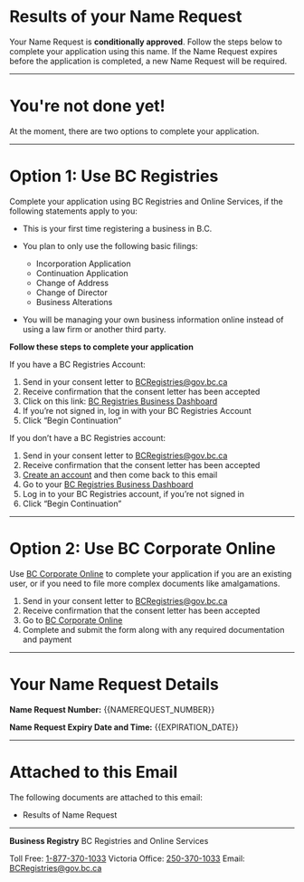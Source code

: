 # Results of your Name Request

Your Name Request is **conditionally approved**. Follow the steps below to complete your application using this name. If the Name Request expires before the application is completed, a new Name Request will be required.

---

# You\'re not done yet!

At the moment, there are two options to complete your application.

---

# Option 1: Use BC Registries

Complete your application using BC Registries and Online Services, if the following statements apply to you:

- This is your first time registering a business in B.C.

- You plan to only use the following basic filings:
  - Incorporation Application
  - Continuation Application
  - Change of Address
  - Change of Director
  - Business Alterations

- You will be managing your own business information online instead of using a law firm or another third party.

**Follow these steps to complete your application**

If you have a BC Registries Account:
1. Send in your consent letter to [BCRegistries@gov.bc.ca](BCRegistries@gov.bc.ca)
2. Receive confirmation that the consent letter has been accepted
3. Click on this link: [BC Registries Business Dashboard]({{MAGIC_LINK}})
4. If you’re not signed in, log in with your BC Registries Account
5. Click “Begin Continuation”

If you don’t have a BC Registries account:
1. Send in your consent letter to [BCRegistries@gov.bc.ca](BCRegistries@gov.bc.ca)
2. Receive confirmation that the consent letter has been accepted
3. [Create an account]({{BUSINESS_URL}}) and then come back to this email 
4. Go to your [BC Registries Business Dashboard]({{MAGIC_LINK}})
5. Log in to your BC Registries account, if you’re not signed in
6. Click “Begin Continuation”

---

# Option 2: Use BC Corporate Online

Use [BC Corporate Online]({{CORP_ONLINE_URL}}) to complete your application if you are an existing user, or if you need to file more complex documents like amalgamations.

1. Send in your consent letter to [BCRegistries@gov.bc.ca](BCRegistries@gov.bc.ca)
2. Receive confirmation that the consent letter has been accepted
3. Go to [BC Corporate Online]({{CORP_ONLINE_URL}})
4. Complete and submit the form along with any required documentation and payment

---

# Your Name Request Details

**Name Request Number:**
{{NAMEREQUEST_NUMBER}}

**Name Request Expiry Date and Time:**
{{EXPIRATION_DATE}}

---

# Attached to this Email

The following documents are attached to this email:

* Results of Name Request

---

**Business Registry**
BC Registries and Online Services

Toll Free: [1-877-370-1033](1-877-370-1033)
Victoria Office: [250-370-1033](250-370-1033)
Email: [BCRegistries@gov.bc.ca](BCRegistries@gov.bc.ca)
